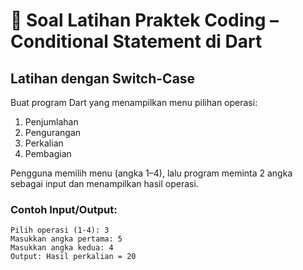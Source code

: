 # 📝 Soal Latihan Praktek Coding – Conditional Statement di Dart

## Latihan dengan Switch-Case
Buat program Dart yang menampilkan menu pilihan operasi:
1. Penjumlahan
2. Pengurangan
3. Perkalian
4. Pembagian

Pengguna memilih menu (angka 1–4), lalu program meminta 2 angka sebagai input dan menampilkan hasil operasi.

### Contoh Input/Output:
```
Pilih operasi (1-4): 3
Masukkan angka pertama: 5
Masukkan angka kedua: 4
Output: Hasil perkalian = 20
```
